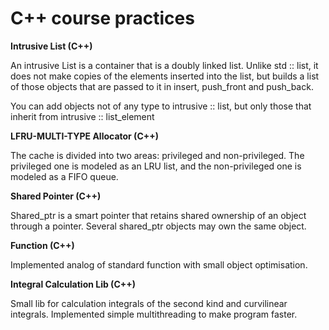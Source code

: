 # C++ course practices

**Intrusive List (C++)**

An intrusive List is a container that is a doubly linked list. Unlike std :: list, it does not make copies of the elements inserted into the list, but builds a list of those objects that are passed to it in insert, push_front and push_back.

You can add objects not of any type to intrusive :: list, but only those that inherit from intrusive :: list_element <Tag>

**LFRU-MULTI-TYPE Allocator (C++)**

The cache is divided into two areas: privileged and non-privileged. The privileged one is modeled as an LRU list, and the non-privileged one is modeled as a FIFO queue.

**Shared Pointer (C++)**
  
Shared_ptr is a smart pointer that retains shared ownership of an object through a pointer. Several shared_ptr objects may own the same object.   

**Function (C++)**
  
Implemented analog of standard function with small object  optimisation. 
  
**Integral Calculation Lib (C++)**

Small lib for calculation integrals of the second kind and curvilinear integrals. Implemented simple multithreading to make program faster.
